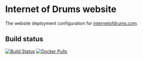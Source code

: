 # Internet of Drums website

The website deployment configuration for [internetofdrums.com][1].

## Build status

[![Build Status](https://travis-ci.org/internetofdrums/website.svg?branch=master)](https://travis-ci.org/internetofdrums/website)
[![Docker Pulls](https://img.shields.io/docker/pulls/internetofdrums/website.svg)](https://hub.docker.com/r/internetofdrums/website/)

[1]: http://www.internetofdrums.com
